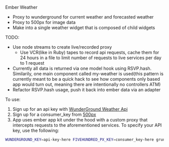Ember Weather

- Proxy to wunderground for current weather and forecasted weather
- Proxy to 500px for image data
- Make into a single weather widget that is composed of child widgets

TODO:
- Use node streams to create live/recorded proxy
    - Use VCR(like in Ruby) tapes to record api requests, cache them for
      24 hours in a file to limit number of requests to live services per day to 1 request
- Currently all data is returned via one model hook using RSVP.hash. Similarily, one main component called my-weather is used(this pattern is currently meant to be a quick hack to see how components only based app would turn out, meaning there are intentionally no controllers ATM)
- Refactor RSVP.hash usage, push it back into ember data via an adapter


To use: 
1. Sign up for an api key with [WunderGround Weather Api](http://www.wunderground.com/weather/api/)
2. Sign up for a consumer_key from [500px](http://developers.500px.com/)
3. App uses ember app kit under the hood with a custom proxy that intercepts requests to the aforementioned services. To specify your API key, use the following:
```sh
WUNDERGROUND_KEY=api-key-here FIVEHUNDRED_PX_KEY=consumer_key-here grunt server
```